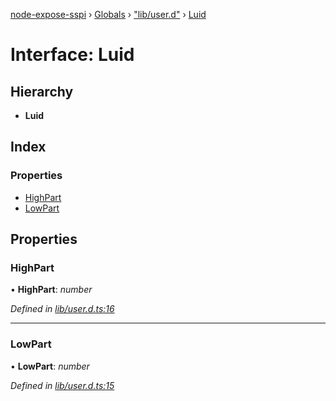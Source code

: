 [node-expose-sspi](../README.md) › [Globals](../globals.md) › ["lib/user.d"](../modules/_lib_user_d_.md) › [Luid](_lib_user_d_.luid.md)

# Interface: Luid

## Hierarchy

* **Luid**

## Index

### Properties

* [HighPart](_lib_user_d_.luid.md#highpart)
* [LowPart](_lib_user_d_.luid.md#lowpart)

## Properties

###  HighPart

• **HighPart**: *number*

*Defined in [lib/user.d.ts:16](https://github.com/jlguenego/node-expose-sspi/blob/927f02c/lib/user.d.ts#L16)*

___

###  LowPart

• **LowPart**: *number*

*Defined in [lib/user.d.ts:15](https://github.com/jlguenego/node-expose-sspi/blob/927f02c/lib/user.d.ts#L15)*
